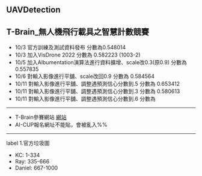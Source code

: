 UAVDetection
---
T-Brain_無人機飛行載具之智慧計數競賽
---
* 10/3 官方訓練及測試資料發布 分數為0.548014
* 10/3 加入VisDrone 2022 分數為 0.582223 (1003-2)
* 10/5 加入Albumentation演算法進行資料擴增、scale改0.3(原0.9) 分數為 0.557835
* 10/6 對輸入影像進行平舖、scale改回0.9 分數為 0.584564
* 10/11 對輸入影像進行平舖、調整遇預測信心分數到.5 分數為 0.653412
* 10/11 對輸入影像進行平舖、調整遇預測信心分數到.3 分數為 0.580613
* 10/11 對輸入影像進行平舖、調整遇預測信心分數到.6 分數為 
---
* T-Brain參賽網站
[網站](https://tbrain.trendmicro.com.tw/Competitions/Details/25)
* AI-CUP報名網址不能貼，會被亂入%%
---
label
1.官方垃圾圖
  * KC: 	1-334
  * Ray: 	335-666
  * Daniel:	667-1000
